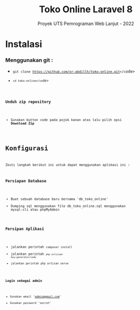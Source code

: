 <h1 align="center">Toko Online Laravel 8</h1>
<p align="center">Proyek UTS Pemrograman Web Lanjut - 2022</p>

# Instalasi
### Menggunakan git :
- <code><code>git clone https://github.com/or-abdillh/toko-online.git</c</code>ode>
- <code><code>cd toko-online</co</code>de><code></code>

### Unduh zip repository
- Gunakan button code pada pojok kanan atas lalu pilih opsi <strong>Download Zip</strong>

# Konfigurasi
Ikuti langkah berikut ini untuk dapat menggunakan aplikasi ini :

### Persiapan Database
- Buat sebuah database baru bernama 'db_toko_online'
- Dumping sql menggunakan file db_toko_online.sql menggunakan mysql-cli atau phpMyAdmin

### Persipan Aplikasi
- jalankan perintah <code><code></code>composer install</code>
- jalankan perintah <code><code>php artiisan key:generate</code</code>
- jalankan perintah php artisan serve

### Login sebagai admin
- Gunakan email 'admin@gmail.com'
- Gunakan password 'secret'


